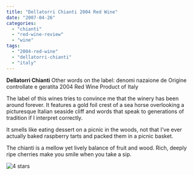 ```yaml
---
title: "Dellatorri Chianti 2004 Red Wine"
date: "2007-04-26"
categories: 
  - "chianti"
  - "red-wine-review"
  - "wine"
tags: 
  - "2004-red-wine"
  - "dellatorri-chianti"
  - "italy"
---
```


**Dellatorri Chianti** Other words on the label: denomi nazaione de Origine controllate e geratita 2004 Red Wine Product of Italy

The label of this wines tries to convince me that the winery has been around forever. It features a gold foil crest of a sea horse overlooking a picturesque Italian seaside cliff and words that speak to generations of tradition if I interpret correctly.

It smells like eating dessert on a picnic in the woods, not that I've ever actually baked raspberry tarts and packed them in a picnic basket.

The chianti is a mellow yet lively balance of fruit and wood. Rich, deeply ripe cherries make you smile when you take a sip.

![4 stars](http://www.rebeccagomezfarrell.com/wp-content/uploads/2009/02/rating_truffle1.gif "rating_truffle1")
